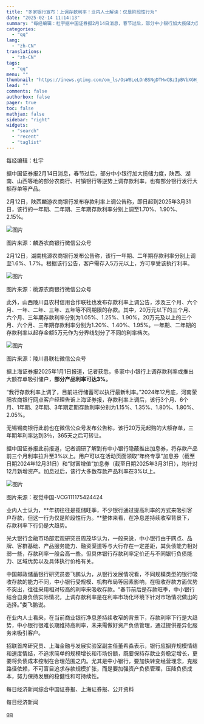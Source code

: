 ```yaml
---
title: "多家银行宣布：上调存款利率！业内人士解读：仅是阶段性行为"
date: "2025-02-14 11:14:13"
summary: "每经编辑：杜宇据中国证券报2月14日消息，春节过后，部分中小银行加大揽储力度，陕西、湖南、山西等地的..."
categories:
  - "qq"
lang:
  - "zh-CN"
translations:
  - "zh-CN"
tags:
  - "qq"
menu: ""
thumbnail: "https://inews.gtimg.com/om_ls/OsW8LeLOnBSNgDTHwCBzIpBVbXGH_2NB_aHgDVV-Bm50UAA_640360/0"
lead: ""
comments: false
authorbox: false
pager: true
toc: false
mathjax: false
sidebar: "right"
widgets:
  - "search"
  - "recent"
  - "taglist"
---
```


每经编辑：杜宇

据中国证券报2月14日消息，春节过后，部分中小银行加大揽储力度，陕西、湖南、山西等地的部分农商行、村镇银行等逆势上调存款利率，也有部分银行发行大额存单等产品。

2月12日，陕西麟游农商银行发布存款利率上调公告称，即日起到2025年3月31日，该行的一年期、二年期、三年期存款利率分别上调至1.70%、1.90%、2.15%。

![图片](https://inews.gtimg.com/om_bt/OpPR_H75ytbUHa7poW2QSgfo4lFI-TH5-I_5yDScFvqvkAA/641)

图片来源：麟游农商银行微信公众号

2月12日，湖南桃源农商银行发布公告称，该行一年期、二年期存款利率分别上调至1.6%、1.7%。根据该行公告，客户需存入5万元以上，方可享受该执行利率。

![图片](https://inews.gtimg.com/om_bt/O2j_zHxDMBHT7g3gdtjrjkrP3Re-YGsqlvP5WpUcj9LK8AA/641)

图片来源：桃源农商银行微信公众号

此外，山西陵川县农村信用合作联社也发布存款利率上调公告，涉及三个月、六个月、一年、二年、三年、五年等不同期限的存款。其中，20万元以下的三个月、六个月、三年期存款利率分别为1.05%、1.25%、1.90%，20万元及以上的三个月、六个月、三年期存款利率分别为1.20%、1.40%、1.95%。一年期、二年期的存款利率以起存金额5万元作为分界线划分了不同的利率档次。

![图片](https://inews.gtimg.com/om_bt/O6I8l3uCUwd-1I54W-9g0Ht1Vr-LNFfj5Of9QgKmQTNfEAA/641)

图片来源：陵川县联社微信公众号

据上海证券报2025年1月1日报道，记者获悉，多家中小银行上调存款利率或推出大额存单吸引储户，**部分产品利率可达3%。**

“我行存款利率上调了，目前进行储蓄可以执行最新利率。”2024年12月底，河南荥阳农商银行网点客户经理告诉上海证券报，存款利率上调后，该行3个月、6个月、1年期、2年期、3年期定期存款利率分别为1.15%、1.35%、1.80%、1.80%、2.05%。

无锡锡商银行此前也在微信公众号发布公告称，该行20万元起购的大额存单，三年期年利率达到3％，365天之后可转让。

据中国证券报此前报道，记者调研了解到有中小银行隐蔽推出加息券，将存款产品前三个月利率拉升至3%以上。用户可以在活动页面领取“年终专享”加息券（截至日期2024年12月31日）和“财富增值”加息券（截至日期2025年3月31日），均针对12月新增资产。加息过后，该行大多数存款产品利率在3%以上。

![图片](https://inews.gtimg.com/om_bt/Ozc_wEjIJ0-6c14Wly-9Su9_rmA31LkHfK0nehVZTjzb8AA/641)

图片来源：视觉中国-VCG111175424424

业内人士认为，**年初往往是揽储旺季，不少银行通过提高利率的方式来吸引客户存款，但这一行为仅是阶段性行为。**整体来看，在净息差持续收窄背景下，存款利率下行仍是大趋势。

光大银行金融市场部宏观研究员周茂华认为，一般来说，中小银行由于网点、品牌、客群基础、产品服务能力、融资渠道等与大行存在一定差距，其负债能力相对弱一些，存款利率一般会高一些。但具体银行存款利率定价还与不同银行负债能力、区域优势以及具体执行价格有关。

中国邮政储蓄银行研究员娄飞鹏认为，从银行发展情况看，不同规模类型的银行吸收存款的能力不同，中小银行受规模、机构布局等因素影响，在吸收存款方面优势不突出，往往采用相对较高的利率来吸收存款。“春节前后是存款旺季，中小银行结合自身负债实际情况，上调存款利率是在利率市场化环境下针对市场情况做出的选择。”娄飞鹏说。

在业内人士看来，在当前商业银行净息差持续收窄的背景下，存款利率下行是大趋势，中小银行很难长期维持高利率，未来需做好资产负债管理，通过提供差异化服务来吸引客户。

招联首席研究员、上海金融与发展实验室副主任董希淼表示，银行应摒弃规模情结和速度情结，不追求简单的规模增长和市场份额，既要保持存款业务稳定增长，更要将负债成本控制在合理范围之内。尤其是中小银行，要加快转变经营理念，克服路径依赖，不可盲目追求存款规模扩张，而是要加强资产负债管理，压降负债成本，努力保持发展的稳健性和可持续性。

每日经济新闻综合中国证券报、上海证券报、公开资料

  

每日经济新闻

[qq](https://new.qq.com/rain/a/20250214A038GQ00)
